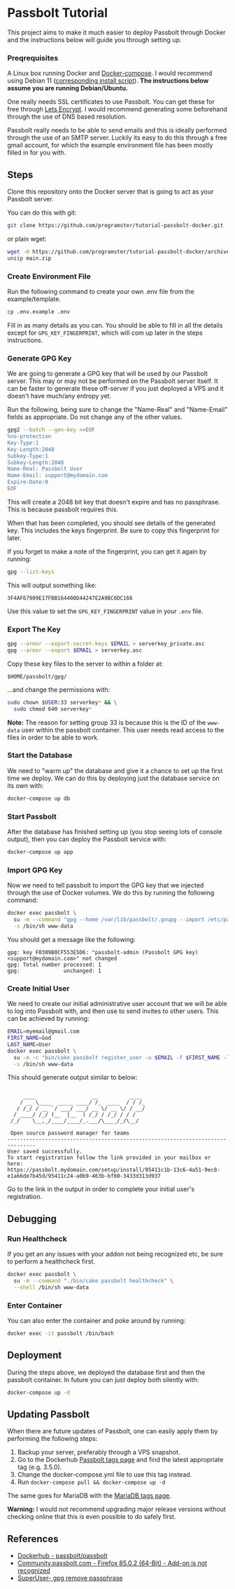 # Passbolt Tutorial
This project aims to make it much easier to deploy Passbolt through Docker and
the instructions below will guide you through setting up.


### Preqrequisites
A Linux box running Docker and [Docker-compose](https://blog.programster.org/debian-8-install-docker-compose).
I would recommend using Debian 11 ([corresponding install script](https://blog.programster.org/debian-11-install-docker)).
**The instructions below assume you are running Debian/Ubuntu.**

One really needs SSL certificates to use Passbolt. You can get these for free
through [Lets Encrypt](https://letsencrypt.org/). I would recommend generating
some beforehand through the use of DNS based resolution.

Passbolt really needs to be able to send emails and this is ideally
performed through the use of an SMTP server. Luckily its easy to do
this through a free gmail account, for which the example environment
file has been mostly filled in for you with.


## Steps
Clone this repository onto the Docker server that is going to act as your
Passbolt server.

You can do this with git:
```bash
git clone https://github.com/programster/tutorial-passbolt-docker.git
```

or plain wget:
```bash
wget -O https://github.com/programster/tutorial-passbolt-docker/archive/refs/heads/main.zip
unzip main.zip
```

### Create Environment File
Run the following command to create your own .env file from the 
example/template.

```bash
cp .env.example .env
```

Fill in as many details as you can. You should be able to fill in all the 
details except for `GPG_KEY_FINGERPRINT`, which will com up later in the
steps instructions.


### Generate GPG Key
We are going to generate a GPG key that will be used by our Passbolt server. 
This may or may not be performed on the Passbolt server itself. It can be
faster to generate these off-server if you just deployed a VPS and it doesn't
have much/any entropy yet.

Run the following, being sure to change the "Name-Real" and "Name-Email" 
fields as appropriate. Do not change any of the other values.

```bash
gpg2 --batch --gen-key <<EOF
%no-protection
Key-Type:1
Key-Length:2048
Subkey-Type:1
Subkey-Length:2048
Name-Real: Passbolt User
Name-Email: support@mydomain.com
Expire-Date:0
EOF
```
This will create a 2048 bit key that doesn't expire and has no passphrase. 
This is because passbolt requires this.

When that has been completed, you should see details of the generated key. This 
includes the keys fingerprint. Be sure to copy this fingerprint for later.

If you forget to make a note of the fingerprint, you can get it again by 
running:

```bash
gpg --list-keys
```
This will output something like:

```
3F4AF67909E17FBB164400D44247E2A9BC6DC166
```

Use this value to set the `GPG_KEY_FINGERPRINT` value in your `.env` file.


### Export The Key

```bash
gpg --armor --export-secret-keys $EMAIL > serverkey_private.asc
gpg --armor --export $EMAIL > serverkey.asc
```

Copy these key files to the server to within a folder at:
```
$HOME/passbolt/gpg/
```

...and change the permissions with:

```bash
sudo chown $USER:33 serverkey* && \
  sudo chmod 640 serverkey*
```

**Note:** The reason for setting group 33 is because this is the ID of the 
`www-data` user within the passbolt container. This user needs read access to 
the files in order to be able to work.


### Start the Database
We need to "warm up" the database and give it a chance to set up the first time
we deploy. We can do this by deploying just the database service on its own 
with:

```bash
docker-compose up db
```

### Start Passbolt
After the database has finished setting up (you stop seeing lots of console 
output), then you can deploy the Passbolt service with:

```bash
docker-compose up app
```


### Import GPG Key
Now we need to tell passbolt to import the GPG key that we injected through the
use of Docker volumes. We do this by running the following command:

```bash
docker exec passbolt \
  su -m --command "gpg --home /var/lib/passbolt/.gnupg --import /etc/passbolt/gpg/serverkey_private.asc" \
  -s /bin/sh www-data
```

You should get a message like the following:
```
gpg: key F0309B0CF553E5D6: "passbolt-admin (Passbolt GPG key) <support@mydomain.com>" not changed
gpg: Total number processed: 1
gpg:              unchanged: 1
```



### Create Initial User
We need to create our initial administrative user account that we will
be able to log into Passbolt with, and then use to send invites to other users.
This can be achieved by running:

```bash
EMAIL=myemail@gmail.com
FIRST_NAME=God
LAST_NAME=User
docker exec passbolt \
  su -m -c "bin/cake passbolt register_user -u $EMAIL -f $FIRST_NAME -l $LAST_NAME -r admin" \
  -s /bin/sh www-data
```

This should generate output similar to below:
```

     ____                  __          ____  
    / __ \____  _____ ____/ /_  ____  / / /_ 
   / /_/ / __ `/ ___/ ___/ __ \/ __ \/ / __/ 
  / ____/ /_/ (__  |__  ) /_/ / /_/ / / /    
 /_/    \__,_/____/____/_.___/\____/_/\__/   

 Open source password manager for teams
-------------------------------------------------------------------------------
User saved successfully.
To start registration follow the link provided in your mailbox or here: 
https://passbolt.mydomain.com/setup/install/95411c1b-13c6-4a51-9ec8-e1a66de7b45d/95411c24-a0b9-463b-bf60-3433d313d937
```

Go to the link in the output in order to complete your initial user's 
registration.


## Debugging

### Run Healthcheck
If you get an any issues with your addon not being recognized etc, be sure to 
perform a healthcheck first.

```bash
docker exec passbolt \
  su -m --command "./bin/cake passbolt healthcheck" \
  --shell /bin/sh www-data
```

### Enter Container
You can also enter the container and poke around by running:

```bash
docker exec -it passbolt /bin/bash
```


## Deployment
During the steps above, we deployed the database first and then the passbolt 
container. In future you can just deploy both silently with:

```bash
docker-compose up -d
```

## Updating Passbolt
When there are future updates of Passbolt, one can easily apply them 
by performing the following steps:

1. Backup your server, preferably through a VPS snapshot.
2. Go to the Dockerhub [Passbolt tags page](https://hub.docker.com/r/passbolt/passbolt/tags) and find the latest appropriate tag (e.g. 3.5.0).
3. Change the docker-compose.yml file to use this tag instead.
4. Run `docker-compose pull && docker-compose up -d`

The same goes for MariaDB with the 
[MariaDB tags page](https://hub.docker.com/_/mariadb?tab=tags).

**Warning:** I would not recommend upgrading major release versions without
checking online that this is even possible to do safely first.


## References
* [Dockerhub - passbolt/passbolt](https://hub.docker.com/r/passbolt/passbolt/)
* [Community.passbolt.com - Firefox 85.0.2 (64-Bit) - Add-on is not recognized](https://community.passbolt.com/t/firefox-85-0-2-64-bit-add-on-is-not-recognized/3849/3)
* [SuperUser- gpg remove passphrase](https://superuser.com/questions/1360324/gpg-remove-passphrase)
